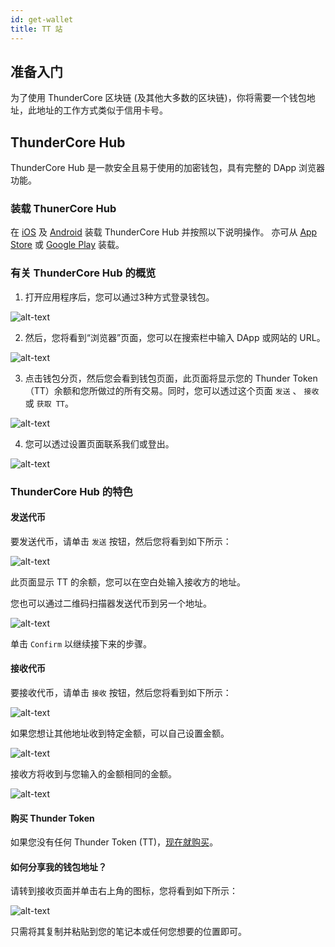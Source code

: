 ```yaml
---
id: get-wallet
title: TT 站
---
```


## 准备入门
为了使用 ThunderCore 区块链 (及其他大多数的区块链)，你将需要一个钱包地址，此地址的工作方式类似于信用卡号。

## ThunderCore Hub

ThunderCore Hub 是一款安全且易于使用的加密钱包，具有完整的 DApp 浏览器功能。

### 装载 ThunerCore Hub
在 [iOS](https://0x7.me/HIF4) 及 [Android](https://static.qilunkeji.com/apk/thundercore-hub-weixin.html) 装载 ThunderCore Hub 并按照以下说明操作。
亦可从 [App Store](https://apps.apple.com/tw/app/thundercore-hub/id1471222243) 或 [Google Play](https://play.google.com/store/apps/details?id=com.thundercore.mobile) 装载。

### 有关 ThunderCore Hub 的概览
1. 打开应用程序后，您可以通过3种方式登录钱包。

![alt-text](assets/img/wallet/hubbit1_cn.PNG)

2. 然后，您将看到“浏览器”页面，您可以在搜索栏中输入 DApp 或网站的 URL。

![alt-text](assets/img/wallet/hubbit2_cn.PNG)

3. 点击钱包分页，然后您会看到钱包页面，此页面将显示您的 Thunder Token（TT）余额和您所做过的所有交易。同时，您可以透过这个页面 `发送` 、 `接收` 或 `获取 TT`。

![alt-text](assets/img/wallet/hubbit3_cn.PNG)

4. 您可以透过设置页面联系我们或登出。

![alt-text](assets/img/wallet/hubbit4_cn.PNG)

### ThunderCore Hub 的特色

#### 发送代币

要发送代币，请单击 `发送` 按钮，然后您将看到如下所示：

![alt-text](assets/img/wallet/hubbit5_cn.PNG)

此页面显示 TT 的余额，您可以在空白处输入接收方的地址。

您也可以通过二维码扫描器发送代币到另一个地址。

![alt-text](assets/img/wallet/hubbit6_cn.PNG)

单击 `Confirm` 以继续接下来的步骤。

#### 接收代币

要接收代币，请单击 `接收` 按钮，然后您将看到如下所示：

![alt-text](assets/img/wallet/hubbit7_cn.PNG)

如果您想让其他地址收到特定金额，可以自己设置金额。

![alt-text](assets/img/wallet/hubbit8_cn.PNG)

接收方将收到与您输入的金额相同的金额。

![alt-text](assets/img/wallet/hubbit9_cn.PNG)

 #### 购买 Thunder Token

 如果您没有任何 Thunder Token (TT)，[现在就购买](https://www.appcenter.games/ttget)。

 #### 如何分享我的钱包地址？

 请转到接收页面并单击右上角的图标，您将看到如下所示：

 ![alt-text](assets/img/wallet/hubbit10_cn.PNG)

 只需将其复制并粘贴到您的笔记本或任何您想要的位置即可。


